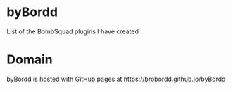# byBordd
List of the BombSquad plugins I have created
# Domain
byBordd is hosted with GitHub pages at https://brobordd.github.io/byBordd
